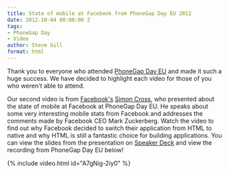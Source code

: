 ```yaml
---
title: State of mobile at Facebook from PhoneGap Day EU 2012
date: 2012-10-04 00:00:00 Z
tags:
- PhoneGap Day
- Video
author: Steve Gill
format: html
---
```


Thank you to everyone who attended [PhoneGap Day EU](http://pgday.phonegap.com/eu2012/) and made it such a huge success. We have decided to highlight each video for those of you who weren't able to attend.

Our second video is from [Facebook's](http://facebook.com) [Simon Cross](http://twitter.com/sicross), who presented about the state of mobile at Facebook at PhoneGap Day EU. He speaks about some very interesting mobile stats from Facebook and addresses the comments made by Facebook CEO Mark Zuckerberg. Watch the video to find out why Facebook decided to switch their application from HTML to native and why HTML is still a fantastic choice for building applications. You can view the slides from the presentation on [Speaker Deck](https://speakerdeck.com/u/sicross/p/phonegap-day-eu-2012) and view the recording from PhoneGap Day EU below!

{% include video.html id="A7gNig-2iy0" %}
